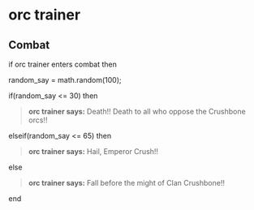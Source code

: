 # orc trainer


## Combat

if orc trainer enters combat  then


random_say = math.random(100);


if(random_say <= 30) then



>**orc trainer says:** Death!!  Death to all who oppose the Crushbone orcs!!


elseif(random_say <= 65) then



>**orc trainer says:** Hail, Emperor Crush!!


else



>**orc trainer says:** Fall before the might of Clan Crushbone!!

end
